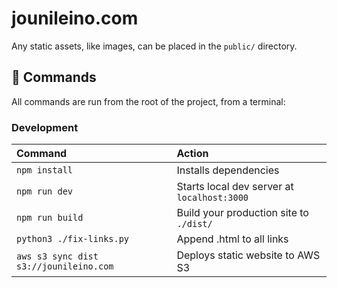 # jounileino.com

Any static assets, like images, can be placed in the `public/` directory.

## 🧞 Commands

All commands are run from the root of the project, from a terminal:

### Development

| Command                               | Action                                      |
|:--------------------------------------|:--------------------------------------------|
| `npm install`                         | Installs dependencies                       |
| `npm run dev`                         | Starts local dev server at `localhost:3000` |
| `npm run build`                       | Build your production site to `./dist/`     |
| `python3 ./fix-links.py`              | Append .html to all links                   |
| `aws s3 sync dist s3://jounileino.com`| Deploys static website to AWS S3            |

